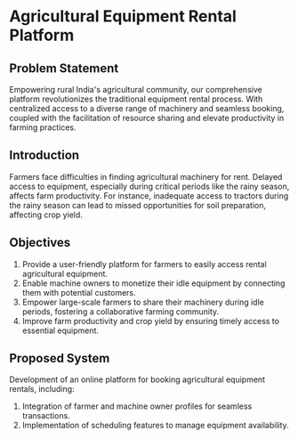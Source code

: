 # Agricultural Equipment Rental Platform

## Problem Statement

Empowering rural India's agricultural community, our comprehensive platform revolutionizes the traditional equipment rental process. With centralized access to a diverse range of machinery and seamless booking, coupled with the facilitation of resource sharing and elevate productivity in farming practices.

## Introduction

Farmers face difficulties in finding agricultural machinery for rent. Delayed access to equipment, especially during critical periods like the rainy season, affects farm productivity. For instance, inadequate access to tractors during the rainy season can lead to missed opportunities for soil preparation, affecting crop yield.

## Objectives

1. Provide a user-friendly platform for farmers to easily access rental agricultural equipment.
2. Enable machine owners to monetize their idle equipment by connecting them with potential customers.
3. Empower large-scale farmers to share their machinery during idle periods, fostering a collaborative farming community.
4. Improve farm productivity and crop yield by ensuring timely access to essential equipment.

## Proposed System

Development of an online platform for booking agricultural equipment rentals, including:

1. Integration of farmer and machine owner profiles for seamless transactions.
2. Implementation of scheduling features to manage equipment availability.
